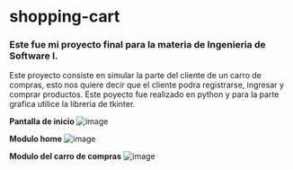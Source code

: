 # shopping-cart 

### Este fue mi proyecto final para la materia de Ingenieria de Software I.

Este proyecto consiste en simular la parte del cliente de un carro de compras, esto nos quiere decir que el cliente podra registrarse, ingresar y comprar productos. Este poyecto fue realizado en python y para la parte grafica utilice la libreria de tkinter.

**Pantalla de inicio**
![image](https://github.com/crisjmez/shopping-cart/assets/102253311/4efa8b4a-6a83-4218-9bd3-1619605c5e1e)

**Modulo home**
![image](https://github.com/crisjmez/shopping-cart/assets/102253311/06d164eb-020d-41dc-bf02-1e832451b489)

**Modulo del carro de compras**
![image](https://github.com/crisjmez/shopping-cart/assets/102253311/cf6fcf75-b698-4600-ae73-1784297444cf)



